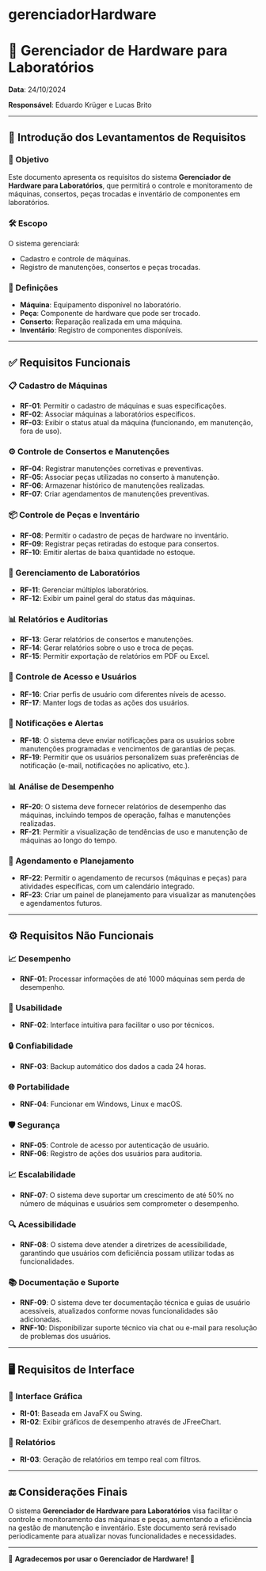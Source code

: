 # gerenciadorHardware


# 🚀 Gerenciador de Hardware para Laboratórios

**Data**: 24/10/2024  

**Responsável**: Eduardo Krüger e Lucas Brito

---

## 📜 Introdução dos Levantamentos de Requisitos

### 🎯 Objetivo
Este documento apresenta os requisitos do sistema **Gerenciador de Hardware para Laboratórios**, que permitirá o controle e monitoramento de máquinas, consertos, peças trocadas e inventário de componentes em laboratórios.

### 🛠️ Escopo
O sistema gerenciará:
- Cadastro e controle de máquinas.
- Registro de manutenções, consertos e peças trocadas.

### 📖 Definições
- **Máquina**: Equipamento disponível no laboratório.
- **Peça**: Componente de hardware que pode ser trocado.
- **Conserto**: Reparação realizada em uma máquina.
- **Inventário**: Registro de componentes disponíveis.

---

## ✅ Requisitos Funcionais

### 📋 Cadastro de Máquinas
- **RF-01**: Permitir o cadastro de máquinas e suas especificações.
- **RF-02**: Associar máquinas a laboratórios específicos.
- **RF-03**: Exibir o status atual da máquina (funcionando, em manutenção, fora de uso).

### ⚙️ Controle de Consertos e Manutenções
- **RF-04**: Registrar manutenções corretivas e preventivas.
- **RF-05**: Associar peças utilizadas no conserto à manutenção.
- **RF-06**: Armazenar histórico de manutenções realizadas.
- **RF-07**: Criar agendamentos de manutenções preventivas.

### 📦 Controle de Peças e Inventário
- **RF-08**: Permitir o cadastro de peças de hardware no inventário.
- **RF-09**: Registrar peças retiradas do estoque para consertos.
- **RF-10**: Emitir alertas de baixa quantidade no estoque.

### 🏢 Gerenciamento de Laboratórios
- **RF-11**: Gerenciar múltiplos laboratórios.
- **RF-12**: Exibir um painel geral do status das máquinas.

### 📊 Relatórios e Auditorias
- **RF-13**: Gerar relatórios de consertos e manutenções.
- **RF-14**: Gerar relatórios sobre o uso e troca de peças.
- **RF-15**: Permitir exportação de relatórios em PDF ou Excel.

### 🔑 Controle de Acesso e Usuários
- **RF-16**: Criar perfis de usuário com diferentes níveis de acesso.
- **RF-17**: Manter logs de todas as ações dos usuários.

### 🔔 Notificações e Alertas
- **RF-18**: O sistema deve enviar notificações para os usuários sobre manutenções programadas e vencimentos de garantias de peças.
- **RF-19**: Permitir que os usuários personalizem suas preferências de notificação (e-mail, notificações no aplicativo, etc.).

### 📊 Análise de Desempenho
- **RF-20**: O sistema deve fornecer relatórios de desempenho das máquinas, incluindo tempos de operação, falhas e manutenções realizadas.
- **RF-21**: Permitir a visualização de tendências de uso e manutenção de máquinas ao longo do tempo.

### 📅 Agendamento e Planejamento
- **RF-22**: Permitir o agendamento de recursos (máquinas e peças) para atividades específicas, com um calendário integrado.
- **RF-23**: Criar um painel de planejamento para visualizar as manutenções e agendamentos futuros.

---

## ⚙️ Requisitos Não Funcionais

### 📈 Desempenho
- **RNF-01**: Processar informações de até 1000 máquinas sem perda de desempenho.

### 🎨 Usabilidade
- **RNF-02**: Interface intuitiva para facilitar o uso por técnicos.

### 🔒 Confiabilidade
- **RNF-03**: Backup automático dos dados a cada 24 horas.

### 🌐 Portabilidade
- **RNF-04**: Funcionar em Windows, Linux e macOS.

### 🛡️ Segurança
- **RNF-05**: Controle de acesso por autenticação de usuário.
- **RNF-06**: Registro de ações dos usuários para auditoria.

### 📈 Escalabilidade
- **RNF-07**: O sistema deve suportar um crescimento de até 50% no número de máquinas e usuários sem comprometer o desempenho.

### 🔍 Acessibilidade
- **RNF-08**: O sistema deve atender a diretrizes de acessibilidade, garantindo que usuários com deficiência possam utilizar todas as funcionalidades.

### 📚 Documentação e Suporte
- **RNF-09**: O sistema deve ter documentação técnica e guias de usuário acessíveis, atualizados conforme novas funcionalidades são adicionadas.
- **RNF-10**: Disponibilizar suporte técnico via chat ou e-mail para resolução de problemas dos usuários.

---

## 🖥️ Requisitos de Interface

### 🎨 Interface Gráfica
- **RI-01**: Baseada em JavaFX ou Swing.
- **RI-02**: Exibir gráficos de desempenho através de JFreeChart.

### 📄 Relatórios
- **RI-03**: Geração de relatórios em tempo real com filtros.

---

## 🔚 Considerações Finais
O sistema **Gerenciador de Hardware para Laboratórios** visa facilitar o controle e monitoramento das máquinas e peças, aumentando a eficiência na gestão de manutenção e inventário. Este documento será revisado periodicamente para atualizar novas funcionalidades e necessidades.

---

🌟 **Agradecemos por usar o Gerenciador de Hardware!** 🌟
